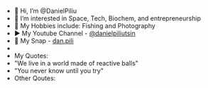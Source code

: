 - 👋 Hi, I’m @DanielPiliu
- 👀 I’m interested in Space, Tech, Biochem, and entrepreneurship
- 🎣 My Hobbies include: Fishing and Photography 
- ▶ My Youtube Channel - <a href="https://youtube.com/@danielpiliutsin" target="_blank">@danielpiliutsin</a>
- 👻 My Snap - <a href="https://www.snapchat.com/add/dan.pili" target="_blank">dan.pili</a>
- 
- My Quotes:
- "We live in a world made of reactive balls"
- "You never know until you try"
- Other Qoutes:

<!---
DanielPiliu/DanielPiliu is a ✨ special ✨ repository because its `README.md` (this file) appears on your GitHub profile.
You can click the Preview link to take a look at your changes.
--->
